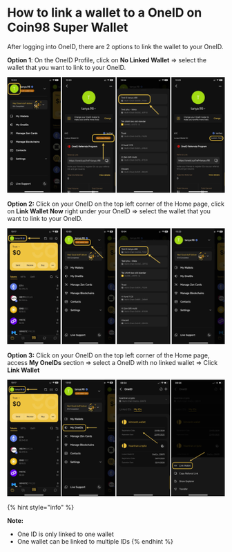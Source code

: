# How to link a wallet to a OneID on Coin98 Super Wallet

After logging into OneID, there are 2 options to link the wallet to your OneID.

**Option 1**: On the OneID Profile, click on **No Linked Wallet** => select the wallet that you want to link to your OneID.

![](<../../../../.gitbook/assets/0 (7).png>)

**Option 2:** Click on your OneID on the top left corner of the Home page, click on **Link Wallet Now** right under your OneID => select the wallet that you want to link to your OneID.

![](<../../../../.gitbook/assets/1 (6).png>)

**Option 3:** Click on your OneID on the top left corner of the Home page, access **My OneIDs** section => select a OneID with no linked wallet => Click **Link Wallet**

![](<../../../../.gitbook/assets/2 (6).png>)

{% hint style="info" %}


**Note:**

* One ID is only linked to one wallet
* One wallet can be linked to multiple IDs
{% endhint %}
